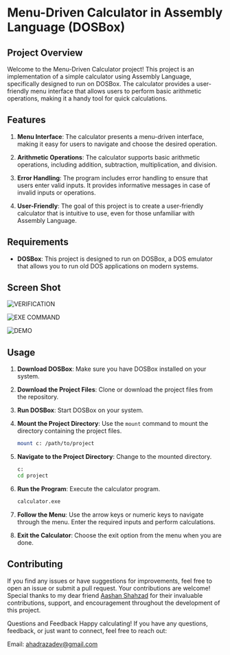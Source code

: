 
# Menu-Driven Calculator in Assembly Language (DOSBox)

## Project Overview

Welcome to the Menu-Driven Calculator project! This project is an implementation of a simple calculator using Assembly Language, specifically designed to run on DOSBox. The calculator provides a user-friendly menu interface that allows users to perform basic arithmetic operations, making it a handy tool for quick calculations.

## Features

1. **Menu Interface**: The calculator presents a menu-driven interface, making it easy for users to navigate and choose the desired operation.

2. **Arithmetic Operations**: The calculator supports basic arithmetic operations, including addition, subtraction, multiplication, and division.

3. **Error Handling**: The program includes error handling to ensure that users enter valid inputs. It provides informative messages in case of invalid inputs or operations.

4. **User-Friendly**: The goal of this project is to create a user-friendly calculator that is intuitive to use, even for those unfamiliar with Assembly Language.

## Requirements

- **DOSBox**: This project is designed to run on DOSBox, a DOS emulator that allows you to run old DOS applications on modern systems.

## Screen Shot
![VERIFICATION](https://github.com/ahadrazadev/AssemblyLanguageDosbox/assets/147371347/4e99bac0-0260-4acc-9758-3259ae1900c7)

![EXE COMMAND](https://github.com/ahadrazadev/AssemblyLanguageDosbox/assets/147371347/27a02d81-8159-4eb7-9101-d28c1ebe9a36)

![DEMO](https://github.com/ahadrazadev/AssemblyLanguageDosbox/assets/147371347/813dcb85-c55f-4c1b-94f0-0e0e86c2ef9c)


## Usage

1. **Download DOSBox**: Make sure you have DOSBox installed on your system.

2. **Download the Project Files**: Clone or download the project files from the repository.

3. **Run DOSBox**: Start DOSBox on your system.

4. **Mount the Project Directory**: Use the `mount` command to mount the directory containing the project files.

   ```bash
   mount c: /path/to/project
   ```

5. **Navigate to the Project Directory**: Change to the mounted directory.

   ```bash
   c:
   cd project
   ```

6. **Run the Program**: Execute the calculator program.

   ```bash
   calculator.exe
   ```

7. **Follow the Menu**: Use the arrow keys or numeric keys to navigate through the menu. Enter the required inputs and perform calculations.

8. **Exit the Calculator**: Choose the exit option from the menu when you are done.

## Contributing

If you find any issues or have suggestions for improvements, feel free to open an issue or submit a pull request. Your contributions are welcome!
Special thanks to my dear friend [Aashan Shahzad](https://www.linkedin.com/in/AASHAN-SHEHZAD-7B659A276/)
 for their invaluable contributions, support, and encouragement throughout the development of this project.

Questions and Feedback
Happy calculating! If you have any questions, feedback, or just want to connect, feel free to reach out:

Email: ahadrazadev@gmail.com
